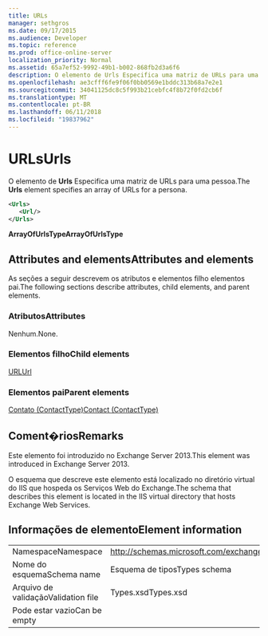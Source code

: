 ```yaml
---
title: URLs
manager: sethgros
ms.date: 09/17/2015
ms.audience: Developer
ms.topic: reference
ms.prod: office-online-server
localization_priority: Normal
ms.assetid: 65a7ef52-9992-49b1-b002-868fb2d3a6f6
description: O elemento de Urls Especifica uma matriz de URLs para uma pessoa.
ms.openlocfilehash: ae3cfff6fe9f06f0bb0569e1bddc313b68a7e2e1
ms.sourcegitcommit: 34041125dc8c5f993b21cebfc4f8b72f0fd2cb6f
ms.translationtype: MT
ms.contentlocale: pt-BR
ms.lasthandoff: 06/11/2018
ms.locfileid: "19837962"
---
```

# <a name="urls"></a><span data-ttu-id="9836b-103">URLs</span><span class="sxs-lookup"><span data-stu-id="9836b-103">Urls</span></span>

<span data-ttu-id="9836b-104">O elemento de **Urls** Especifica uma matriz de URLs para uma pessoa.</span><span class="sxs-lookup"><span data-stu-id="9836b-104">The **Urls** element specifies an array of URLs for a persona.</span></span> 
  
```XML
<Urls>
   <Url/>
</Urls>
```

 <span data-ttu-id="9836b-105">**ArrayOfUrlsType**</span><span class="sxs-lookup"><span data-stu-id="9836b-105">**ArrayOfUrlsType**</span></span>
## <a name="attributes-and-elements"></a><span data-ttu-id="9836b-106">Attributes and elements</span><span class="sxs-lookup"><span data-stu-id="9836b-106">Attributes and elements</span></span>

<span data-ttu-id="9836b-107">As seções a seguir descrevem os atributos e elementos filho elementos pai.</span><span class="sxs-lookup"><span data-stu-id="9836b-107">The following sections describe attributes, child elements, and parent elements.</span></span>
  
### <a name="attributes"></a><span data-ttu-id="9836b-108">Atributos</span><span class="sxs-lookup"><span data-stu-id="9836b-108">Attributes</span></span>

<span data-ttu-id="9836b-109">Nenhum.</span><span class="sxs-lookup"><span data-stu-id="9836b-109">None.</span></span>
  
### <a name="child-elements"></a><span data-ttu-id="9836b-110">Elementos filho</span><span class="sxs-lookup"><span data-stu-id="9836b-110">Child elements</span></span>

[<span data-ttu-id="9836b-111">URL</span><span class="sxs-lookup"><span data-stu-id="9836b-111">Url </span></span>](url-ex15websvcsotherref.md)
  
### <a name="parent-elements"></a><span data-ttu-id="9836b-112">Elementos pai</span><span class="sxs-lookup"><span data-stu-id="9836b-112">Parent elements</span></span>

[<span data-ttu-id="9836b-113">Contato (ContactType)</span><span class="sxs-lookup"><span data-stu-id="9836b-113">Contact (ContactType)</span></span>](contact-contacttype.md)
  
## <a name="remarks"></a><span data-ttu-id="9836b-114">Coment�rios</span><span class="sxs-lookup"><span data-stu-id="9836b-114">Remarks</span></span>

<span data-ttu-id="9836b-115">Este elemento foi introduzido no Exchange Server 2013.</span><span class="sxs-lookup"><span data-stu-id="9836b-115">This element was introduced in Exchange Server 2013.</span></span>
  
<span data-ttu-id="9836b-116">O esquema que descreve este elemento está localizado no diretório virtual do IIS que hospeda os Serviços Web do Exchange.</span><span class="sxs-lookup"><span data-stu-id="9836b-116">The schema that describes this element is located in the IIS virtual directory that hosts Exchange Web Services.</span></span>
  
## <a name="element-information"></a><span data-ttu-id="9836b-117">Informações de elemento</span><span class="sxs-lookup"><span data-stu-id="9836b-117">Element information</span></span>

|||
|:-----|:-----|
|<span data-ttu-id="9836b-118">Namespace</span><span class="sxs-lookup"><span data-stu-id="9836b-118">Namespace</span></span>  <br/> |http://schemas.microsoft.com/exchange/services/2006/types  <br/> |
|<span data-ttu-id="9836b-119">Nome do esquema</span><span class="sxs-lookup"><span data-stu-id="9836b-119">Schema name</span></span>  <br/> |<span data-ttu-id="9836b-120">Esquema de tipos</span><span class="sxs-lookup"><span data-stu-id="9836b-120">Types schema</span></span>  <br/> |
|<span data-ttu-id="9836b-121">Arquivo de validação</span><span class="sxs-lookup"><span data-stu-id="9836b-121">Validation file</span></span>  <br/> |<span data-ttu-id="9836b-122">Types.xsd</span><span class="sxs-lookup"><span data-stu-id="9836b-122">Types.xsd</span></span>  <br/> |
|<span data-ttu-id="9836b-123">Pode estar vazio</span><span class="sxs-lookup"><span data-stu-id="9836b-123">Can be empty</span></span>  <br/> ||
   

